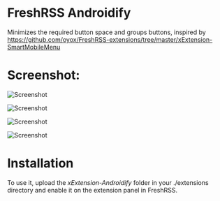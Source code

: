 # FreshRSS Androidify
Minimizes the required button space and groups buttons, inspired by      https://github.com/oyox/FreshRSS-extensions/tree/master/xExtension-SmartMobileMenu

# Screenshot:
![Screenshot](https://rawgit.com/oyox/FreshRSS-extensions/master/xExtension-SmartMobileMenu/screenshot1.png)

![Screenshot](https://rawgit.com/oyox/FreshRSS-extensions/master/xExtension-SmartMobileMenu/screenshot3.png)

![Screenshot](https://rawgit.com/oyox/FreshRSS-extensions/master/xExtension-SmartMobileMenu/screenshot2.png)

![Screenshot](https://rawgit.com/oyox/FreshRSS-extensions/master/xExtension-SmartMobileMenu/screenshot4.png)

# Installation
To use it, upload the *xExtension-Androidify* folder in your ./extensions directory and enable it on the extension panel in FreshRSS.
